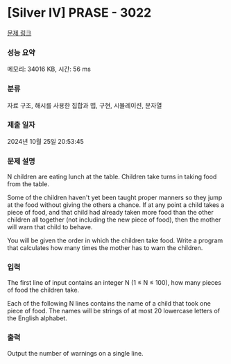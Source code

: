 # [Silver IV] PRASE - 3022 

[문제 링크](https://www.acmicpc.net/problem/3022) 

### 성능 요약

메모리: 34016 KB, 시간: 56 ms

### 분류

자료 구조, 해시를 사용한 집합과 맵, 구현, 시뮬레이션, 문자열

### 제출 일자

2024년 10월 25일 20:53:45

### 문제 설명

<p>N children are eating lunch at the table. Children take turns in taking food from the table. </p>

<p>Some of the children haven't yet been taught proper manners so they jump at the food without giving the others a chance. If at any point a child takes a piece of food, and that child had already taken more food than the other children all together (not including the new piece of food), then the mother will warn that child to behave. </p>

<p>You will be given the order in which the children take food. Write a program that calculates how many times the mother has to warn the children. </p>

### 입력 

 <p>The first line of input contains an integer N (1 ≤ N ≤ 100), how many pieces of food the children take. </p>

<p>Each of the following N lines contains the name of a child that took one piece of food. The names will be strings of at most 20 lowercase letters of the English alphabet. </p>

### 출력 

 <p>Output the number of warnings on a single line. </p>

<p> </p>

